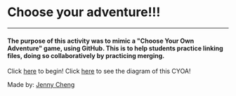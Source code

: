 # Choose your adventure!!!
---

#### The purpose of this activity was to mimic a "Choose Your Own Adventure" game, using GitHub. This is to help students practice linking files, doing so collaboratively by practicing merging.

Click [here](home.md) to begin!
Click [here](https://docs.google.com/drawings/d/1IjTpJHfC1s_3ERqvgPBLJy5WuMrjnz9wzjM_sFRNITQ/edit) to see the diagram of this CYOA!

Made by: [Jenny Cheng](https://github.com/jennyc8842)
